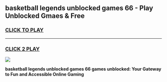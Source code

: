 
## basketball legends unblocked games 66 - Play Unblocked Gmaes & Free
<h3>
<a href="https://news.freeplayer.one?title=basketball_legends_unblocked_games_66&ref=23F">CLICK TO PLAY</a></h3>
<hr>

<h3>
<a href="https://news.freeplayer.one?title=basketball_legends_unblocked_games_66&ref=23F">CLICK 2 PLAY</a>
  
</h3>

<a href="https://news.freeplayer.one?title=basketball_legends_unblocked_games_66&ref=23F/"><img src="https://clearcache.store/games.png"></a>


**basketball legends unblocked games 66 games unblocked: Your Gateway to Fun and Accessible Online Gaming**
